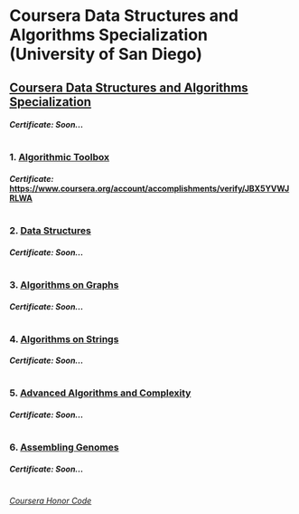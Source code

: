 # Coursera Data Structures and Algorithms Specialization (University of San Diego)


## [Coursera Data Structures and Algorithms Specialization](https://www.coursera.org/specializations/data-structures-algorithms)
####    *Certificate:* *Soon...*
#

### 1. [Algorithmic Toolbox](http://coursera.org/learn/algorithmic-toolbox/)

####    *Certificate:* https://www.coursera.org/account/accomplishments/verify/JBX5YVWJRLWA
#
### 2. [Data Structures](https://www.coursera.org/learn/data-structures)

####    *Certificate:* *Soon...*
#   
### 3. [Algorithms on Graphs](https://www.coursera.org/learn/algorithms-on-graphs)

####    *Certificate:* *Soon...*
#   
### 4. [Algorithms on Strings](https://www.coursera.org/learn/algorithms-on-strings)

####    *Certificate:* *Soon...*
#
### 5. [Advanced Algorithms and Complexity](https://www.coursera.org/learn/advanced-algorithms-and-complexity)

####    *Certificate:* *Soon...*
#
### 6. [Assembling Genomes](https://www.coursera.org/learn/assembling-genomes)

####    *Certificate:* *Soon...*
#


[*Coursera Honor Code*](https://www.coursera.support/s/article/209818863-Coursera-Honor-Code?language=en_US)
